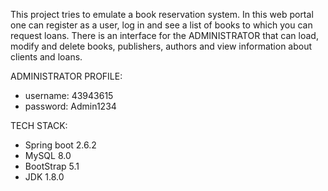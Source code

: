 This project tries to emulate a book reservation system.
In this web portal one can register as a user, log in and see a list of books to which you can request loans.
There is an interface for the ADMINISTRATOR that can load, modify and delete books, publishers, authors and view information about clients and loans.

ADMINISTRATOR PROFILE:

- username: 43943615
- password: Admin1234


TECH STACK:
- Spring boot 2.6.2
- MySQL 8.0
- BootStrap 5.1
- JDK 1.8.0
